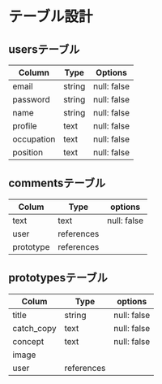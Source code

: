 # テーブル設計

## usersテーブル
| Column     | Type   | Options     |
| ---------- | ------ | ----------  |
| email      | string | null: false |
| password   | string | null: false |
| name       | string | null: false |
| profile    | text   | null: false |
| occupation | text   | null: false |
| position   | text   | null: false |

## commentsテーブル
| Colum     | Type       | options     |
| --------- | ---------- | ----------- |
| text      | text       | null: false |
| user      | references |             |
| prototype | references |             |

## prototypesテーブル
| Colum      | Type       | options     |
| ---------- | ---------- |------------ |
| title      | string     | null: false |
| catch_copy | text       | null: false |
| concept    | text       | null: false |
| image      |            |             |
| user       | references |             |